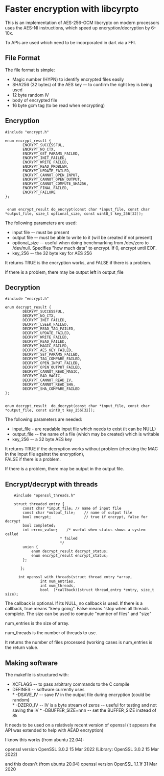 # Faster encryption with libcyrpto

This is an implementation of AES-256-GCM    libcrypto on modern processors uses the AES-NI instructions, 
which speed up encryption/decryption by 6-10x.

To APIs are used which need to be incorporated in dart via a FFI.

## File Format

The file format is simple:

  * Magic number (HYPN) to identify encrypted files easily
  * SHA256 (32 bytes) of the AES key -- to confirm the right key is being used
  * 12 byte random IV
  * body of encrypted file
  * 16 byte gcm tag (to be read when encrypting)

## Encryption

	#include "encrypt.h"
	
	enum encrypt_result {
	        ENCRYPT_SUCCESSFUL,
	        ENCRYPT_NO_CTX,
	        ENCRYPT_GET_PARAMS_FAILED,
	        ENCRYPT_INIT_FAILED,
	        ENCRYPT_WRITE_FAILED,
	        ENCRYPT_READ_PROBLEM,
	        ENCRYPT_UPDATE_FAILED,
	        ENCRYPT_CANNOT_OPEN_INPUT,
	        ENCRYPT_CANNOT_OPEN_OUTPUT,
	        ENCRYPT_CANNOT_COMPUTE_SHA256,
	        ENCRYPT_FINAL_FAILED,
	        ENCRYPT_FAILURE  
	};
	
	
	 enum encrypt_result do_encrypt(const char *input_file, const char *output_file, size_t optional_size, const uint8_t key_256[32]);
	
The following parameters are used:  
  
  * input file  -- must be present
  * output file -- must be able to write to it (will be created if not present)
  * optional_size -- useful when doing benchmarking from /dev/zero to /dev/null.    Specifies "how much data" to encrypt.    If 0, encrypt until EOF.
  * key_256 -- the 32 byte key for AES 256

It returns TRUE is the encryption works, and FALSE if there is a problem.

If there is a problem, there may be output left in output_file

## Decryption

	#include "encrypt.h"
	
	enum decrypt_result {
	        DECRYPT_SUCCESSFUL,
	        DECRYPT_NO_CTX,
	        DECRYPT_INIT_FAILED,
	        DECRYPT_LSEEK_FAILED,
	        DECRYPT_READ_TAG_FAILED,
	        DECRYPT_UPDATE_FAILED,
	        DECRYPT_WRITE_FAILED,   
	        DECRYPT_READ_FAILED,
	        DECRYPT_MAGIC_FAILED,
	        DECRYPT_AES_KEY_FAILED,
	        DECRYPT_SET_PARAMS_FAILED,
	        DECRYPT_TAG_COMPARE_FAILED,
	        DECRYPT_OPEN_INPUT_FAILED,
	        DECRYPT_OPEN_OUTPUT_FAILED,
	        DECRYPT_CANNOT_READ_MAGIC,
	        DECRYPT_BAD_MAGIC,
	        DECRYPT_CANNOT_READ_IV,
	        DECRYPT_CANNOT_READ_SHA,
	        DECRYPT_SHA_COMPARE_FAILED
	};
	
	
	enum decrypt_result  do_decrypt(const char *input_file, const char *output_file, const uint8_t key_256[32]);
	
The following parameters are needed:  

  * input_file - are readable input file which needs to exist (it can be NULL)
  * output_file -- the name of a file (which may be created) which is writable
  * key_256 -- a 32 byte AES key

It returns TRUE if the decryption works without problem (checking the MAC in the input file against the encryption),   
FALSE if there is a problem.

If there is a problem, there may be output in the output file.


## Encrypt/decrypt with threads

		#include "openssl_threads.h"
		
		struct threaded_entry {
			const char *input_file;	// name of input file
			const char *output_file;    // name of output file
			bool encrypt;   			// true if encrypt, false for decrypt
			bool completed;
			int errno_value;	/* useful when status shows a system called
							 * failed 
							 */
			union {
				enum decrypt_result decrypt_status;
				enum encrypt_result encrypt_status;
			};
	
	       };
	       
	      int openssl_with_threads(struct thread_entry *array, 
	       			int num_entries, 
	       			int num_threads,
	       			bool  (*callback)(struct thread_entry *entry, size_t size);
	       
The callback is optional.   If its NULL, no callback is used.
If there is a callback, true means "keep going".  False means "stop when all threads complete.    The size can be used to compute "number of files" and "size"

num_entries is the size of array.

num_threads is the number of threads to use.

It returns the number of files processed (working cases is num_entries is the return value.






	       


## Making software

The makefile is structured with:

  * XCFLAGS -- to pass arbitrary commands to the C compile
  * DEFINES -- software currently uses  
        * -DSAVE_IV -- save IV in the output file during encryption (could be random)  
        * -DZERO_IV -- IV is a byte stream of zeros -- useful for testing and not saving the IV
        * -DBUFFER_SIZE=nnn -- set the BUFFER_SIZE instead of 8k 


It needs to be used on a relatively recent version of openssl (it appears the API was extended to help with AEAD encryption)

I know this works (from ubuntu 22.04):  


openssl version
OpenSSL 3.0.2 15 Mar 2022 (Library: OpenSSL 3.0.2 15 Mar 2022)

and this doesn't (from ubuntu 20.04)
openssl version
OpenSSL 1.1.1f  31 Mar 2020



